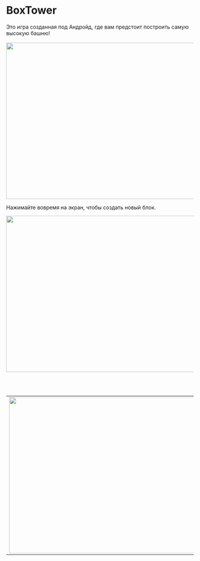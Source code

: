 # BoxTower
 

Это игра созданная под Андройд, где вам предстоит построить самую высокую башню!
<br></br>
<img src=https://github.com/wingofnight/CubeTower/blob/main/gitImage/menu.gif  width="620" height="420" />

Нажимайте вовремя на экран, чтобы создать новый блок.

<img src=https://github.com/wingofnight/CubeTower/blob/main/gitImage/gameplay.gif width="620" height="420" />

<br></br>

<table>
 <tr>
  <td>
   <img src=https://github.com/wingofnight/CubeTower/blob/main/gitImage/start.png width="620" height="420" />
  </td>
  
  <td>
  <img src=https://github.com/wingofnight/CubeTower/blob/main/gitImage/Moment1.jpg width="620" height="420" />
  </td>
  
  <td>
   <img src=https://github.com/wingofnight/CubeTower/blob/main/gitImage/Moment2.jpg width="620" height="420" />
  </td>
  <tr>
 </table>
